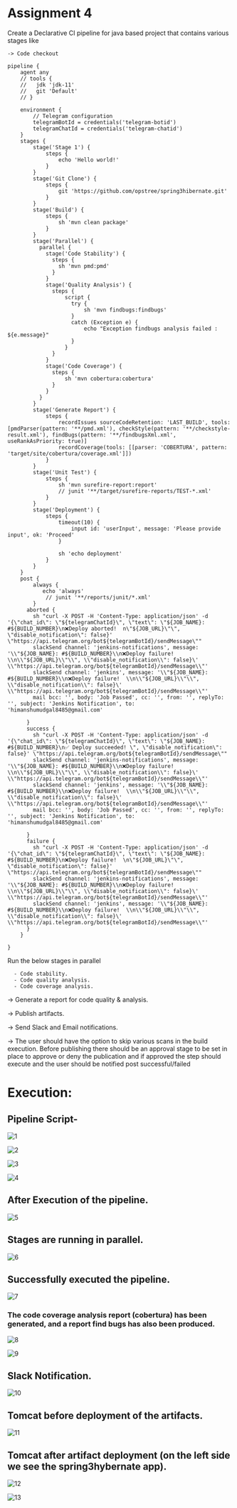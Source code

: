 
# Assignment 4
Create a Declarative CI  pipeline for java based project that contains various stages like
```
-> Code checkout
```
```
pipeline {
    agent any 
    // tools {
    //   jdk 'jdk-11'
    //   git 'Default'
    // }

    environment {
        // Telegram configuration
        telegramBotId = credentials('telegram-botid')
        telegramChatId = credentials('telegram-chatid')
    }
    stages {
        stage('Stage 1') {
            steps {
                echo 'Hello world!' 
            }
        }
        stage('Git Clone') {
            steps {
                git 'https://github.com/opstree/spring3hibernate.git'
            }
        }
        stage('Build') {
            steps {
                sh 'mvn clean package'
            }
        }
        stage('Parallel') {
          parallel {
            stage('Code Stability') {
              steps {
                sh 'mvn pmd:pmd'
              }
            }
            stage('Quality Analysis') {
              steps {
                  script {
                    try {
                        sh 'mvn findbugs:findbugs'
                    }
                    catch (Exception e) {
                        echo "Exception findbugs analysis failed : ${e.message}"
                    }
                  }
              }
            }
            stage('Code Coverage') {
              steps {
                  sh 'mvn cobertura:cobertura'
              }
            }
          }
        }
        stage('Generate Report') {
            steps {
                recordIssues sourceCodeRetention: 'LAST_BUILD', tools: [pmdParser(pattern: '**/pmd.xml'), checkStyle(pattern: '**/checkstyle-result.xml'), findBugs(pattern: '**/findbugsXml.xml', useRankAsPriority: true)]
                recordCoverage(tools: [[parser: 'COBERTURA', pattern: 'target/site/cobertura/coverage.xml']])
            }
        }
        stage('Unit Test') {
            steps {
                sh 'mvn surefire-report:report'
                // junit '**/target/surefire-reports/TEST-*.xml'
            }
        }
        stage('Deployment') {
            steps {
                timeout(10) {
                    input id: 'userInput', message: 'Please provide input', ok: 'Proceed'
                }
                
                sh 'echo deployment'
            }
        }
    }
    post {
        always {
           echo 'always'
            // junit '**/reports/junit/*.xml'
        }
      aborted {
        sh "curl -X POST -H 'Content-Type: application/json' -d '{\"chat_id\": \"${telegramChatId}\", \"text\": \"${JOB_NAME}: #${BUILD_NUMBER}\n❌Deploy aborted!  n\"${JOB_URL}\"\", \"disable_notification\": false}' \"https://api.telegram.org/bot${telegramBotId}/sendMessage\""
        slackSend channel: 'jenkins-notifications', message: '\\"${JOB_NAME}: #${BUILD_NUMBER}\\n❌Deploy failure!  \\n\\"${JOB_URL}\\"\\", \\"disable_notification\\": false}\' \\"https://api.telegram.org/bot${telegramBotId}/sendMessage\\"'
        slackSend channel: 'jenkins', message: '\\"${JOB_NAME}: #${BUILD_NUMBER}\\n❌Deploy failure!  \\n\\"${JOB_URL}\\"\\", \\"disable_notification\\": false}\' \\"https://api.telegram.org/bot${telegramBotId}/sendMessage\\"'
        mail bcc: '', body: 'Job Passed', cc: '', from: '', replyTo: '', subject: 'Jenkins Notification', to: 'himanshumudgal8485@gmail.com'
          
      }
      success {
        sh "curl -X POST -H 'Content-Type: application/json' -d '{\"chat_id\": \"${telegramChatId}\", \"text\": \"${JOB_NAME}: #${BUILD_NUMBER}\n✅ Deploy succeeded! \", \"disable_notification\": false}' \"https://api.telegram.org/bot${telegramBotId}/sendMessage\""
        slackSend channel: 'jenkins-notifications', message: '\\"${JOB_NAME}: #${BUILD_NUMBER}\\n❌Deploy failure!  \\n\\"${JOB_URL}\\"\\", \\"disable_notification\\": false}\' \\"https://api.telegram.org/bot${telegramBotId}/sendMessage\\"'
        slackSend channel: 'jenkins', message: '\\"${JOB_NAME}: #${BUILD_NUMBER}\\n❌Deploy failure!  \\n\\"${JOB_URL}\\"\\", \\"disable_notification\\": false}\' \\"https://api.telegram.org/bot${telegramBotId}/sendMessage\\"'
        mail bcc: '', body: 'Job Passed', cc: '', from: '', replyTo: '', subject: 'Jenkins Notification', to: 'himanshumudgal8485@gmail.com'
          
      }
      failure {
        sh "curl -X POST -H 'Content-Type: application/json' -d '{\"chat_id\": \"${telegramChatId}\", \"text\": \"${JOB_NAME}: #${BUILD_NUMBER}\n❌Deploy failure!  \n\"${JOB_URL}\"\", \"disable_notification\": false}' \"https://api.telegram.org/bot${telegramBotId}/sendMessage\""
        slackSend channel: 'jenkins-notifications', message: '\\"${JOB_NAME}: #${BUILD_NUMBER}\\n❌Deploy failure!  \\n\\"${JOB_URL}\\"\\", \\"disable_notification\\": false}\' \\"https://api.telegram.org/bot${telegramBotId}/sendMessage\\"'
        slackSend channel: 'jenkins', message: '\\"${JOB_NAME}: #${BUILD_NUMBER}\\n❌Deploy failure!  \\n\\"${JOB_URL}\\"\\", \\"disable_notification\\": false}\' \\"https://api.telegram.org/bot${telegramBotId}/sendMessage\\"'
      }
    }

}
```
Run the below stages in parallel
```
  - Code stability.
  - Code quality analysis.
  - Code coverage analysis.
```
-> Generate a report for code quality & analysis.

-> Publish artifacts.

-> Send Slack and Email notifications.

-> The user should have the option to skip various scans in the build execution. Before publishing there should be an approval stage to be set in place to approve or deny the publication and if approved the step should execute and the user should be notified post successful/failed

# Execution:

## Pipeline Script-

![1](https://github.com/user-attachments/assets/a757498f-9d92-4e44-95c3-4ebb544800b0)


![2](https://github.com/user-attachments/assets/18d3db4e-2404-4b4b-a120-6f990a6d795b)

![3](https://github.com/user-attachments/assets/300e48e2-3b35-498a-b801-a3109b947f1f)

![4](https://github.com/user-attachments/assets/3945d1bb-4f92-41d0-8ac2-1f0da2dea3b1)

## After Execution of the pipeline.

![5](https://github.com/user-attachments/assets/75461e9d-5ad4-427d-9c22-67043575b6c3)

## Stages are running in parallel.

![6](https://github.com/user-attachments/assets/466288bd-e13b-42dc-a6e8-62fa39018192)

## Successfully executed the pipeline. 

![7](https://github.com/user-attachments/assets/2c6af87f-428a-4d45-b5a2-cd2b4023a27a)

### The code coverage analysis report (cobertura) has been generated, and a report find bugs has also been produced.

![8](https://github.com/user-attachments/assets/b8bf8272-ff49-4e1d-a14f-c392c3b3f6ff)

![9](https://github.com/user-attachments/assets/6b15484b-a22c-48ed-8c41-30cc4c7d1300)

## Slack Notification.

![10](https://github.com/user-attachments/assets/59d2a812-3a5d-4bf1-b367-c2ea681814d4)

 ## Tomcat before deployment of the artifacts.

![11](https://github.com/user-attachments/assets/98366095-8e17-4570-994a-db7290fe5307)

## Tomcat after artifact deployment (on the left side we see the spring3hybernate app).

![12](https://github.com/user-attachments/assets/30af04e2-7c61-45c5-af41-95e09c5ff326)

![13](https://github.com/user-attachments/assets/ade76a95-0034-4163-8a5e-0b7950368217)
